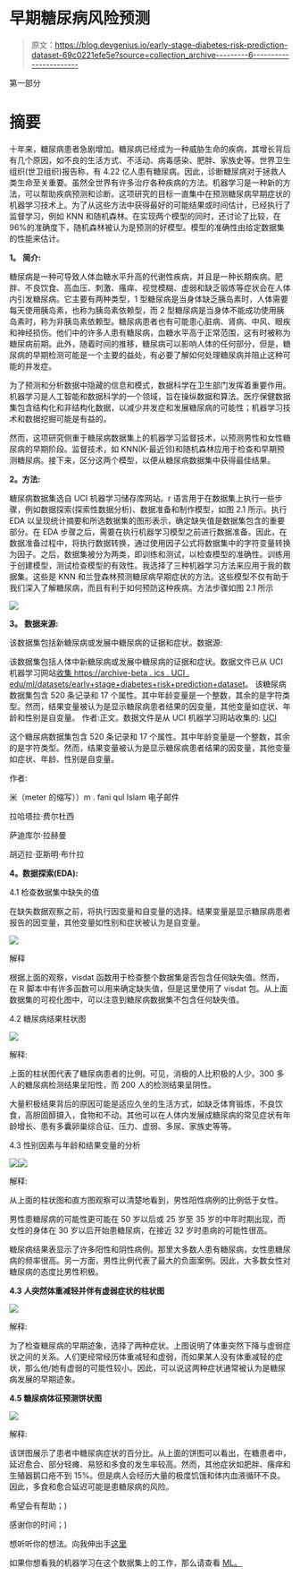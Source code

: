 # 早期糖尿病风险预测

> 原文：<https://blog.devgenius.io/early-stage-diabetes-risk-prediction-dataset-69c0221efe5e?source=collection_archive---------6----------------------->

第一部分

# **摘要**

十年来，糖尿病患者急剧增加。糖尿病已经成为一种威胁生命的疾病，其增长背后有几个原因，如不良的生活方式、不活动、病毒感染、肥胖、家族史等。世界卫生组织(世卫组织)报告称，有 4.22 亿人患有糖尿病。因此，诊断糖尿病对于拯救人类生命至关重要。虽然全世界有许多治疗各种疾病的方法。机器学习是一种新的方法，可以帮助疾病预测和诊断。这项研究的目标一直集中在预测糖尿病早期症状的机器学习技术上。为了从这些方法中获得最好的可能结果或时间估计，已经执行了监督学习，例如 KNN 和随机森林。在实现两个模型的同时，还讨论了比较，在 96%的准确度下，随机森林被认为是预测的好模型。模型的准确性由给定数据集的性能来估计。

**1。** **简介:**

糖尿病是一种可导致人体血糖水平升高的代谢性疾病，并且是一种长期疾病。肥胖、不良饮食、高血压、刺激、瘙痒、视觉模糊、虚弱和缺乏锻炼等症状会在人体内引发糖尿病。它主要有两种类型，1 型糖尿病是当身体缺乏胰岛素时，人体需要每天使用胰岛素，也称为胰岛素依赖型，而 2 型糖尿病是当身体不能成功使用胰岛素时，称为非胰岛素依赖型。糖尿病患者也有可能患心脏病、肾病、中风、眼疾和神经损伤。他们中的许多人患有糖尿病，血糖水平高于正常范围，这有时被称为糖尿病前期。此外，随着时间的推移，糖尿病可以影响人体的任何部分，但是，糖尿病的早期检测可能是一个主要的益处，有必要了解如何处理糖尿病并阻止这种可能的并发症。

为了预测和分析数据中隐藏的信息和模式，数据科学在卫生部门发挥着重要作用。机器学习是人工智能和数据科学的一个领域，旨在操纵数据和算法。医疗保健数据集包含结构化和非结构化数据，以减少并发症和发展糖尿病的可能性；机器学习技术和数据挖掘可能是有益的。

然而，这项研究侧重于糖尿病数据集上的机器学习监督技术，以预测男性和女性糖尿病的早期阶段。监督技术，如 KNN(K-最近邻)和随机森林应用于检查和早期预测糖尿病。接下来，区分这两个模型，以便从糖尿病数据集中获得最佳结果。

**2。方法:**

糖尿病数据集选自 UCI 机器学习储存库网站。r 语言用于在数据集上执行一些步骤，例如数据探索(探索性数据分析)、数据准备和制作模型，如图 2.1 所示。执行 EDA 以呈现统计摘要和所选数据集的图形表示，确定缺失值是数据集包含的重要部分。在 EDA 步骤之后，需要在执行机器学习模型之前进行数据准备。因此，在数据准备过程中，将执行数据转换，通过使用因子公式将数据集中的字符变量转换为因子。之后，数据集被分为两类，即训练和测试，以检查模型的准确性。训练用于创建模型，测试检查模型的有效性。我选择了三种机器学习方法来应用于我的数据集。这些是 KNN 和兰登森林预测糖尿病早期症状的方法。这些模型不仅有助于我们深入了解糖尿病，而且有利于如何预防这种疾病。方法步骤如图 2.1 所示

![](img/c5fe8a18ff407b1c5581b0da13d8a232.png)

**3。** **数据来源:**

该数据集包括新糖尿病或发展中糖尿病的证据和症状。数据源:

该数据集包括人体中新糖尿病或发展中糖尿病的证据和症状。数据文件已从 UCI 机器学习网站[收集 https://archive-beta . ics . UCI . edu/ml/datasets/early+stage+diabetes+risk+prediction+dataset](https://archive-beta.ics.uci.edu/ml/datasets/early+stage+diabetes+risk+prediction+dataset)。
该糖尿病数据集包含 520 条记录和 17 个属性。其中年龄变量是一个整数，其余的是字符类型。然而，结果变量被认为是显示糖尿病患者结果的因变量，其他变量如症状、年龄和性别是自变量。
作者:正文。数据文件是从 UCI 机器学习网站收集的: [UCI](https://archive.ics.uci.edu/ml/datasets/Early+stage+diabetes+risk+prediction+dataset.)

这个糖尿病数据集包含 520 条记录和 17 个属性。其中年龄变量是一个整数，其余的是字符类型。然而，结果变量被认为是显示糖尿病患者结果的因变量，其他变量如症状、年龄、性别是自变量。

作者:

米（meter 的缩写））m . fani qul Islam 电子邮件

拉哈塔拉·费尔杜西

萨迪库尔·拉赫曼

胡迈拉·亚斯明·布什拉

**4。数据探索(EDA):**

4.1 检查数据集中缺失的值

在缺失数据观察之前，将执行因变量和自变量的选择。结果变量是显示糖尿病患者报告的因变量，其他变量如性别和症状被认为是自变量。

![](img/82b0fccf886703d6d0654b790ba8254b.png)

解释

根据上面的观察，visdat 函数用于检查整个数据集是否包含任何缺失值。然而，在 R 脚本中有许多函数可以用来确定缺失值，但是这里使用了 visdat 包。从上面数据集的可视化图中，可以注意到糖尿病数据集不包含任何缺失值。

4.2 糖尿病结果柱状图

![](img/415469c1122f8600c007cf2e5640e2b3.png)

解释:

上面的柱状图代表了糖尿病患者的比例。可见，消极的人比积极的人少。300 多人的糖尿病检测结果呈阳性，而 200 人的检测结果呈阴性。

大量积极结果背后的原因可能是适应久坐的生活方式，如缺乏体育锻炼，不良饮食，高胆固醇摄入，食物和不动。其他可以在人体内发展成糖尿病的常见症状有年龄增长、患有多囊卵巢综合征、压力、虚弱、多尿、家族史等等。

4.3 性别因素与年龄和结果变量的分析

![](img/293b5097d87fc17e90f745dac7ab798c.png)![](img/ceae8fd33929bb161a1f55bdcf31a0d4.png)

解释:

从上面的柱状图和直方图观察可以清楚地看到，男性阳性病例的比例低于女性。

男性患糖尿病的可能性更可能在 50 岁以后或 25 岁至 35 岁的中年时期出现，而女性的身体在 30 岁以后开始患糖尿病，在接近 32 岁时患病的可能性很高。

糖尿病结果表显示了许多阳性和阴性病例。那里大多数人患有糖尿病，女性患糖尿病的频率很高。另一方面，男性比例代表了最大的负面案例。因此，大多数女性对糖尿病的态度比男性积极。

**4.3 人突然体重减轻并伴有虚弱症状的柱状图**

![](img/c735715798d94f8e6678ff8d459b0f46.png)

解释:

为了检查糖尿病的早期迹象，选择了两种症状。上图说明了体重突然下降与虚弱症状之间的关系。人们更经常经历体重减轻和虚弱，而如果某人没有体重减轻的症状，那么他/她有虚弱的可能性较小。因此，可以说这两种症状通常被认为是糖尿病发展的早期迹象。

**4.5 糖尿病体征预测饼状图**

![](img/add7aebea691f861e64c5fe8bc9006e0.png)

解释:

该饼图展示了患者中糖尿病症状的百分比。从上面的饼图可以看出，在糖患者中，延迟愈合、部分轻瘫、易怒和多食的发生率较高。然而，其他症状如肥胖、瘙痒和生殖器鹅口疮不到 15%。但是病人会经历大量的极度饥饿和体内血液循环不良。因此，多食和愈合延迟可能是患糖尿病的风险。

希望会有帮助；)

感谢你的时间；)

想听听你的想法。向我伸出手[这里](https://www.linkedin.com/in/anshita-mehra-b71596197)

如果你想看我的机器学习在这个数据集上的工作，那么请查看 [ML。](https://medium.com/@mehraanshita03/knn-and-random-forests-on-diabetes-data-447cacb727f2)